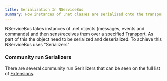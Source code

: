 ```yaml
---
title: Serialization In NServiceBus
summary: How instances of .net classes are serialized onto the transport.
---
```


NServiceBus takes instances of .net objects (messages, events and commands) and then sens/receives them over a specified [Transport](/nservicebus/transports/). As part of this the object need to be serialized and deserialized. To achieve this NServiceBus uses "Serializers"


### Community run Serializers

There are several community run Serializers that can be seen on the full list of [Extensions](/platform/extensions.md#serializers).
